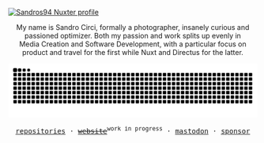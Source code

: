 [![Sandros94 Nuxter profile](https://nuxters.nuxt.com/card/Sandros94/og.png)](https://nuxters.nuxt.com/Sandros94)

<div align="center">
  <p>
    My name is Sandro&nbsp;Circi, formally a photographer, insanely curious and passioned optimizer. Both my passion and work splits up evenly in Media&nbsp;Creation and Software&nbsp;Development, with a particular focus on product and travel for the first while Nuxt and Directus for the latter.
  </p>

  <p>
    <!-- Generated with the awesome [Platane/snk](https://github.com/Platane/snk) -->
    <picture>
      <source media="(prefers-color-scheme: dark)" srcset="https://raw.githubusercontent.com/sandros94/sandros94/snk-output/github-contribution-grid-snake-dark.svg">
      <source media="(prefers-color-scheme: light)" srcset="https://raw.githubusercontent.com/sandros94/sandros94/snk-output/github-contribution-grid-snake.svg">
      <img alt="github contribution grid snake animation" src="https://raw.githubusercontent.com/sandros94/sandros94/snk-output/github-contribution-grid-snake.svg">
    </picture>
  </p>
</div>

<p align="center">
  <samp>
    <a href="https://github.com/Sandros94?tab=repositories">repositories</a> ·
    <s><a href="https://sandros94.com">website</a></s><sup>work in progress</sup> ·
    <a href="https://mastodon.social/@sandros94">mastodon</a> ·
    <!--<a href="https://twitter.com/the_sandros94">tweets</a> ·-->
    <a href="https://github.com/sponsors/sandros94">sponsor</a>
  </samp>
</p>
